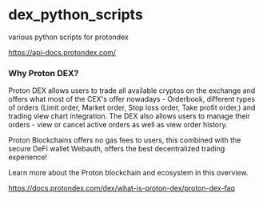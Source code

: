 # dex_python_scripts
various python scripts for protondex

https://api-docs.protondex.com/


### Why Proton DEX?
Proton DEX allows users to trade all available cryptos on the exchange and offers what most of the CEX's offer nowadays - Orderbook, different types of orders (Limit order, Market order, Stop loss order, Take profit order,) and trading view chart integration. The DEX also allows users to manage their orders - view or cancel active orders as well as view order history.

Proton Blockchains offers no gas fees to users, this combined with the secure DeFi wallet Webauth, offers the best decentralized trading experience!

Learn more about the Proton blockchain and ecosystem in this overview.

https://docs.protondex.com/dex/what-is-proton-dex/proton-dex-faq
